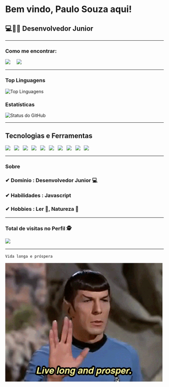 <h1>Bem vindo, Paulo Souza aqui!</h1>
<h2>💻👨‍💻 Desenvolvedor Junior</h2>

<hr>

<h3>Como me encontrar:</h3>

<a href="https://www.linkedin.com/in/paulo-souza-82a123248"><img src="https://img.shields.io/badge/linkedin-%230077B5.svg?&style=for-the-badge&logo=linkedin&logoColor=white" /></a>&nbsp;&nbsp;&nbsp;&nbsp;
<a href="mailto:paulo18santos2000@gmail.com"><img src="https://img.shields.io/badge/gmail-%23D14836.svg?&style=for-the-badge&logo=gmail&logoColor=white" /></a>&nbsp;&nbsp;&nbsp;&nbsp;

<hr>

<h3>Top Linguagens</h3>

![Top Linguagens](https://github-readme-stats.vercel.app/api/top-langs/?username=phs-santos&locale=pt-br&theme=dracula)

<h3>Estatísticas</h3>

![Status do GitHub](https://github-readme-stats.vercel.app/api?username=phs-santos&show_icons=true&theme=dracula&locale=pt-br&layout=compact)

<hr>

<h2>Tecnologias e Ferramentas</h2>

<img src="https://img.shields.io/badge/HTML%20-%23F7DF1E.svg?&style=for-the-badge&color=E34F26" />&nbsp;&nbsp;
<img src="https://img.shields.io/badge/css%20-%23F7DF1E.svg?&style=for-the-badge&color=5BA8EE" />&nbsp;&nbsp;
<img src="https://img.shields.io/badge/JavaScript%20-%23F7DF1E.svg?&style=for-the-badge&color=F7DF1E" />&nbsp;&nbsp;
<img src="https://img.shields.io/badge/Vue.js%20-%23F7DF1E.svg?&style=for-the-badge&color=41B883" />&nbsp;&nbsp;
<img src="https://img.shields.io/badge/react%20-%23F7DF1E.svg?&style=for-the-badge&color=00D8FF" />&nbsp;&nbsp;
<img src="https://img.shields.io/badge/Figma%20-%23F7DF1E.svg?&style=for-the-badge&color=A259FF" />&nbsp;&nbsp;
<img src="https://img.shields.io/badge/Bootstrap%20-%23F7DF1E.svg?&style=for-the-badge&color=7044A3" />&nbsp;&nbsp;
<img src="https://img.shields.io/badge/Trello%20-%23F7DF1E.svg?&style=for-the-badge&color=0079BF" />&nbsp;&nbsp;
<img src="https://img.shields.io/badge/Node.js%20-%23F7DF1E.svg?&style=for-the-badge&color=6DB35A" />&nbsp;&nbsp;
<img src="https://img.shields.io/badge/GitLab%20-%23F7DF1E.svg?&style=for-the-badge&color=FC6D26" />&nbsp;&nbsp;
<hr>

### Sobre 

### ✔  **Domínio :** Desenvolvedor Junior 💻
### ✔  **Habilidades :** Javascript
### ✔  **Hobbies :**  Ler 📕, Natureza 🌲
<hr>

### Total de visitas no Perfil :detective: 
<img src="https://profile-counter.glitch.me/henrique-souza-paulo/count.svg" />

<hr>

```
Vida longa e próspera
```
![image](https://github.com/henrique-souza-paulo/henrique-souza-paulo/blob/main/spock.gif)
